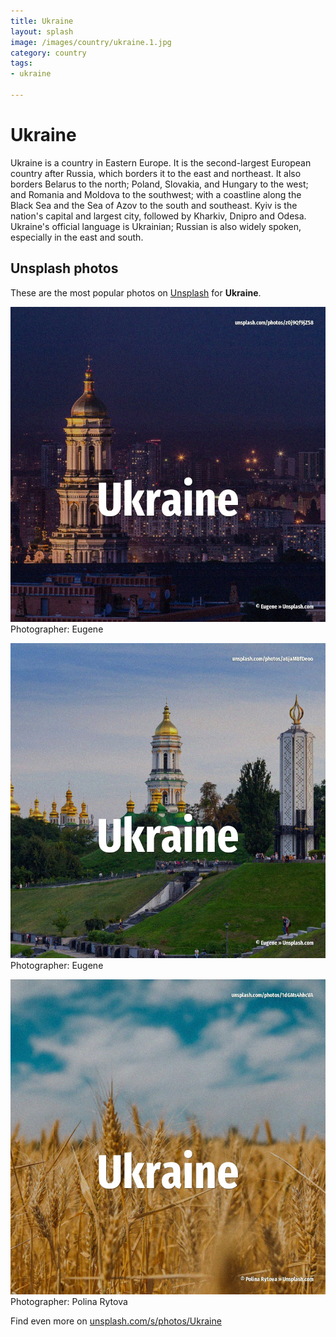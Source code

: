 ```yaml
---
title: Ukraine
layout: splash
image: /images/country/ukraine.1.jpg
category: country
tags:
- ukraine

---
```

# Ukraine

Ukraine  is a country in Eastern Europe. It is the second-largest European country after Russia, which borders it to the east and northeast. It also borders Belarus to the north; Poland, Slovakia, and Hungary to the west; and Romania and  Moldova to the southwest; with a coastline along the Black Sea and the Sea of Azov to the south and  southeast. Kyiv is the nation's capital and largest city, followed by Kharkiv, Dnipro and Odesa. Ukraine's official language is Ukrainian; Russian is also widely spoken, especially in the east and  south. 

 
## Unsplash photos
These are the most popular photos on [Unsplash](https://unsplash.com) for **Ukraine**.
 
![Ukraine](/images/country/ukraine.1.jpg)
Photographer:  Eugene
 
![Ukraine](/images/country/ukraine.2.jpg)
Photographer:  Eugene
 
![Ukraine](/images/country/ukraine.3.jpg)
Photographer:  Polina Rytova
 
Find even more on [unsplash.com/s/photos/Ukraine](https://unsplash.com/s/photos/Ukraine)
 
